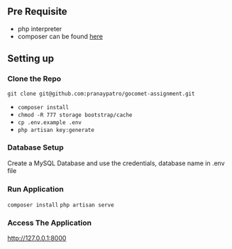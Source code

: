 ## Pre Requisite

- php interpreter
- composer can be found [here](https://getcomposer.org/download/)

## Setting up

### Clone the Repo

`git clone git@github.com:pranaypatro/gocomet-assignment.git`

- `composer install`
- `chmod -R 777 storage bootstrap/cache`
- `cp .env.example .env`
- `php artisan key:generate`

### Database Setup

Create a MySQL Database and use the credentials, database name in .env file

### Run Application

`composer install`
`php artisan serve`


### Access The Application 

http://127.0.0.1:8000
